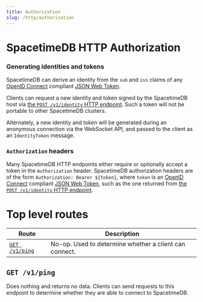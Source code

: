```yaml
---
title: Authorization
slug: /http/authorization
---
```


# SpacetimeDB HTTP Authorization

### Generating identities and tokens

SpacetimeDB can derive an identity from the `sub` and `iss` claims of any [OpenID Connect](https://openid.net/developers/how-connect-works/) compliant [JSON Web Token](https://jwt.io/).

Clients can request a new identity and token signed by the SpacetimeDB host via [the `POST /v1/identity` HTTP endpoint](/docs/http/identity#post-v1identity). Such a token will not be portable to other SpacetimeDB clusters.

Alternately, a new identity and token will be generated during an anonymous connection via the WebSocket API, and passed to the client as an `IdentityToken` message.

### `Authorization` headers

Many SpacetimeDB HTTP endpoints either require or optionally accept a token in the `Authorization` header. SpacetimeDB authorization headers are of the form `Authorization: Bearer ${token}`, where `token` is an [OpenID Connect](https://openid.net/developers/how-connect-works/) compliant [JSON Web Token](https://jwt.io/), such as the one returned from [the `POST /v1/identity` HTTP endpoint](/docs/http/identity#post-v1identity).

# Top level routes

| Route                         | Description                                            |
| ----------------------------- | ------------------------------------------------------ |
| [`GET /v1/ping`](#get-v1ping) | No-op. Used to determine whether a client can connect. |

## `GET /v1/ping`

Does nothing and returns no data. Clients can send requests to this endpoint to determine whether they are able to connect to SpacetimeDB.
